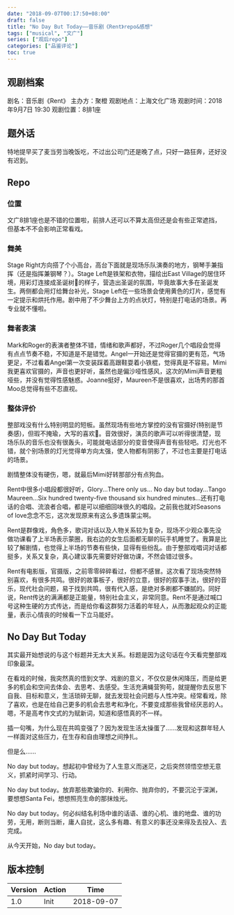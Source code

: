 ```yaml
---
date: "2018-09-07T00:17:50+08:00"
draft: false
title: "No Day But Today——音乐剧《Rent》repo&感想"
tags: ["musical", "文广"]
series: ["观后repo"]
categories: ["品鉴评论"]
toc: true
---
```


## 观剧档案

剧名：音乐剧《Rent》
主办方：聚橙
观剧地点：上海文化广场
观剧时间：2018年9月7日 19:30
观剧位置：8排1座

## 题外话

特地提早买了麦当劳当晚饭吃，不过出公司门还是晚了点，只好一路狂奔，还好没有迟到。

## Repo

### 位置

文广8排1座也是不错的位置啦，前排人还可以不算太高但还是会有些正常遮挡，但基本不不会影响正常看戏。

### 舞美

Stage Right方向搭了个小高台，高台下面就是现场乐队演奏的地方，钢琴手兼指挥（还是指挥兼钢琴？）。Stage Left是铁架和衣物，描绘出East Village的居住环境，用彩灯连接成圣诞树🌲的样子，营造出圣诞的氛围，毕竟故事大多在圣诞发生。两侧都会用灯给舞台补光，Stage Left在一些场景会使用黄色的灯片，感觉有一定提示和烘托作用。剧中用了不少舞台上方的点状灯，特别是打电话的场景。再专业就不懂啦。

### 舞者表演

Mark和Roger的表演者整体不错，情绪和歌声都好，不过Roger几个唱段会觉得有点点节奏不稳，不知道是不是错觉。Angel一开始还是觉得官摄的更有范，气场更足，不过看着Angel第一次变装踩着高跟鞋耍着小铁棍，觉得真是不容易。Mimi我更喜欢官摄的，声音也更好听，虽然也是偏沙哑性感风，这次的Mimi声音更粗哑些，并没有觉得性感魅惑。Joanne挺好，Maureen不是很喜欢，出场秀的那首Moo总觉得有些不忍直视。

### 整体评价

整部戏没有什么特别明显的短板。虽然现场有些地方掌控的没有官摄好(特别是节奏感)，但瑕不掩瑜，大写的喜欢💖。音效很好，演员的歌声可以听得很清楚，现场乐队的音乐也没有很轰头，可能就电话部分的变音使得声音有些轻吧。灯光也不错，就个别场景的灯光觉得单方向太强，使人物都有阴影了，不过也主要是打电话的场景。

剧情整体没有硬伤，嗯，就最后Mimi好转那部分有点狗血。

Rent中很多小唱段都很好听，Glory...There only us... No day but today...Tango Maureen...Six hundred twenty-five thousand six hundred minutes…还有打电话的合唱、流浪者合唱，都是可以细细回味很久的唱段。之前我也就对Seasons of love念念不忘，这次发现原来有这么多遗珠蒙尘啊。

Rent是群像戏，角色多，歌词对话以及人物关系较为复杂，现场不少观众事先没做功课看了上半场表示蒙圈，我右边的女生后面都无聊的玩手机睡觉了。我算是比较了解剧情，也觉得上半场的节奏有些快，显得有些纷乱。由于整部戏唱词对话都挺多，关系又复杂，真心建议事先需要好好做功课，不然会错过很多。

Rent有电影版，官摄版，之前零零碎碎看过，但都不感冒。这次看了现场突然特别喜欢，有很多共鸣。很好的故事板子，很好的立意，很好的叙事手法，很好的音乐，现代社会问题，易于找到共鸣，很有代入感，是绝对多刷都不嫌腻的。同好说，Rent传达的满满都是正能量，特别社会主义，非常同意。Rent不是通过喊口号这种生硬的方式传达，而是给你看这群努力活着的年轻人，从而激起观众的正能量，表示心情丧的时候看一下立马能好。

## No Day But Today

其实最开始想说的与这个标题并无太大关系。标题是因为这句话在今天看完整部戏印象最深。

在看戏的时候，我突然真的悟到文学、戏剧的意义，不仅仅是休闲降压，而是给更多的机会和空间去体会、去思考、去感受。生活充满蝇营狗苟，就提醒你去反思下自我、目标和意义，生活琐碎无聊，就去发现社会问题与人性冲突。经常看戏，除了喜欢，也是在给自己更多的机会去思考和净化，不要变成那些我曾经厌恶的人。嗯，不是高考作文式的为赋新词，知道和感悟真的不一样。

插一句嘴，为什么现在共鸣变强了？因为发现生活太操蛋了……发现和这群年轻人一样面对这些压力，在生存和自由理想之间挣扎。

但是么……

No day but today。想起初中曾经为了人生意义而迷茫，之后突然领悟空想无意义，抓紧时间学习、行动。

No day but today。放弃那些欺骗你的、利用你、抛弃你的，不要沉沦于深渊，要想想Santa Fei，想想照亮生命的那抹烛光。

No day but today。何必纠结名利场中谁的话语、谁的心机、谁的地盘、谁的功劳，无用，断则当断，庸人自扰，这么多有趣、有意义的事还没来得及去投入、去完成。

从今天开始，No day but today。

## 版本控制

| Version | Action | Time       |
| ------- | ------ | ---------- |
| 1.0     | Init   | 2018-09-07 |